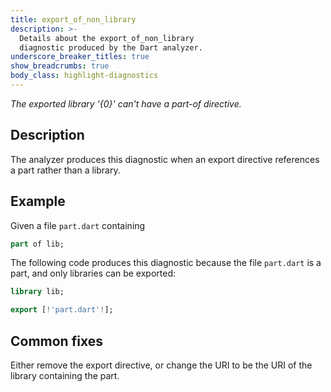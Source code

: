 ```yaml
---
title: export_of_non_library
description: >-
  Details about the export_of_non_library
  diagnostic produced by the Dart analyzer.
underscore_breaker_titles: true
show_breadcrumbs: true
body_class: highlight-diagnostics
---
```


_The exported library '{0}' can't have a part-of directive._

## Description

The analyzer produces this diagnostic when an export directive references a
part rather than a library.

## Example

Given a file `part.dart` containing

```dart
part of lib;
```

The following code produces this diagnostic because the file `part.dart` is
a part, and only libraries can be exported:

```dart
library lib;

export [!'part.dart'!];
```

## Common fixes

Either remove the export directive, or change the URI to be the URI of the
library containing the part.
